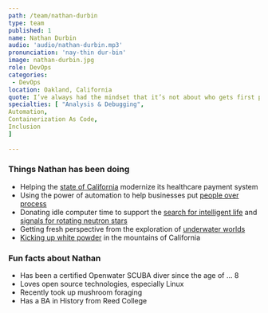 ```yaml
---
path: /team/nathan-durbin
type: team
published: 1
name: Nathan Durbin
audio: 'audio/nathan-durbin.mp3'
pronunciation: 'nay-thin dur-bin'
image: nathan-durbin.jpg
role: DevOps
categories: 
 - DevOps
location: Oakland, California
quote: I’ve always had the mindset that it’s not about who gets first place, but it’s about personal improvement. And looking for ways to lift each other up.
specialties: [ "Analysis & Debugging",
Automation,
Containerization As Code,
Inclusion
]
  
---
```


### Things Nathan has been doing
* Helping the [state of California](https://github.com/ca-mmis) modernize its healthcare payment system
* Using the power of automation to help businesses put [people over process](https://www.synchr.com/)
* Donating idle computer time to support the [search for intelligent life](https://setiathome.berkeley.edu/) and [signals for rotating neutron stars](https://einsteinathome.org/)
* Getting fresh perspective from the exploration of [underwater worlds](https://drive.google.com/a/civicactions.com/file/d/1-6lA_D0I9w7iPiATn6xK0SdncwaUEVoK/view?usp=sharing)
* [Kicking up white powder](https://drive.google.com/a/civicactions.com/file/d/1tNemDxpRubhkhNf8C6EpzJeMqyNi7ZZC/view?usp=sharing) in the mountains of California

### Fun facts about Nathan
* Has been a certified Openwater SCUBA diver since the age of … 8
* Loves open source technologies, especially Linux
* Recently took up mushroom foraging
* Has a BA in History from Reed College

